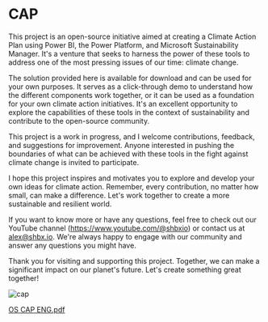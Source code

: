 # CAP
This project is an open-source initiative aimed at creating a Climate Action Plan using Power BI, the Power Platform, and Microsoft Sustainability Manager. It's a venture that seeks to harness the power of these tools to address one of the most pressing issues of our time: climate change.

The solution provided here is available for download and can be used for your own purposes. It serves as a click-through demo to understand how the different components work together, or it can be used as a foundation for your own climate action initiatives. It's an excellent opportunity to explore the capabilities of these tools in the context of sustainability and contribute to the open-source community.

This project is a work in progress, and I welcome contributions, feedback, and suggestions for improvement. Anyone interested in pushing the boundaries of what can be achieved with these tools in the fight against climate change is invited to participate.

I hope this project inspires and motivates you to explore and develop your own ideas for climate action. Remember, every contribution, no matter how small, can make a difference. Let's work together to create a more sustainable and resilient world.

If you want to know more or have any questions, feel free to check out our YouTube channel (https://www.youtube.com/@shbxio) or contact us at alex@shbx.io. We're always happy to engage with our community and answer any questions you might have.

Thank you for visiting and supporting this project. Together, we can make a significant impact on our planet's future. Let's create something great together!

![cap](https://github.com/shbxio/CAP/assets/43991954/3f04ccd0-961c-43c4-a179-81643fe141be)

[OS CAP ENG.pdf](https://github.com/shbxio/CAP/files/11884272/OS.CAP.ENG.pdf)
